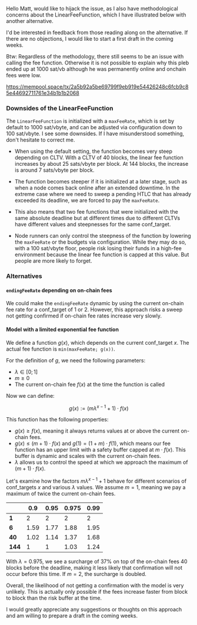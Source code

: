 Hello Matt, 
would like to hijack the issue, as I also have methodological concerns about the
LinearFeeFunction, which I have illustrated below with another alternative. 

I'd be interested in feedback from those reading along on the alternative.
If there are no objections, I would like to start a first draft in the coming weeks.

Btw: Regardless of the methodology, there still seems to be an issue with calling
the fee function. Otherwise it is not possible to explain why this pleb ended up
at 1000 sat/vb although he was permanently online and onchain fees were low.

https://mempool.space/tx/2a5b92a5be69799f9eb919e54426248c6fcb9c85e44692711761e34b1b1b2068

### Downsides of the LinearFeeFunction

The `LinearFeeFunction` is initialized with a `maxFeeRate`, which is set by 
default to 1000 sat/vbyte, and can be adjusted via configuration down to 
100 sat/vbyte. I see some downsides. If I have misunderstood something, don't
hesitate to correct me.

- When using the default setting, the function becomes very steep depending on 
  CLTV. With a CLTV of 40 blocks, the linear fee function increases by about 
  25 sats/vbyte per block. At 144 blocks, the increase is around 7 sats/vbyte 
  per block.

- The function becomes steeper if it is initialized at a later stage, such as 
  when a node comes back online after an extended downtime. In the extreme 
  case where we need to sweep a pending HTLC that has already exceeded its 
  deadline, we are forced to pay the `maxFeeRate`.

- This also means that two fee functions that were initialized with the same
  absolute deadline but at different times due to different CLTVs have different
  values and steepnesses for the same conf_target.

- Node runners can only control the steepness of the function by lowering the 
  `maxFeeRate` or the budgets via configuration. While they may do so, with 
  a 100 sat/vbyte floor, people risk losing their funds in a high-fee environment 
  because the linear fee function is capped at this value. But people are more
  likely to forget.

### Alternatives

#### `endingFeeRate` depending on on-chain fees

We could make the `endingFeeRate` dynamic by using the current on-chain 
fee rate for a conf_target of 1 or 2. However, this approach risks a sweep 
not getting confirmed if on-chain fee rates increase very slowly.

#### Model with a limited exponential fee function

We define a function $g(x)$, which depends on the current conf_target $x$. 
The actual fee function is `min(maxFeeRate; g(x))`.

For the definition of $g$, we need the following parameters:
- $\lambda \in [0;1]$
- $m \geq 0$
- The current on-chain fee $f(x)$ at the time the function is called

Now we can define:

$$
g(x):=(m\lambda^{x-1} + 1)\cdot f(x)
$$

This function has the following properties:
- $g(x) \geq f(x)$, meaning it always returns values at or above the current 
  on-chain fees.
- $g(x) \leq (m+1)\cdot f(x)$ and $g(1)=(1+m)\cdot f(1)$, which means our fee 
  function has an upper limit with a safety buffer capped at $m\cdot f(x)$. 
  This buffer is dynamic and scales with the current on-chain fees.
- $\lambda$ allows us to control the speed at which we approach the maximum of 
  $(m+1)\cdot f(x)$.

Let's examine how the factors $m\lambda^{x-1} + 1$ behave for different 
scenarios of conf_targets $x$ and various $\lambda$ values. We assume $m=1$, 
meaning we pay a maximum of twice the current on-chain fees.

|       | **0.9** | **0.95** | **0.975** | **0.99** |
|-------|---------|----------|-----------|----------|
| **1** | 2       | 2        | 2         | 2        |
| **6** | 1.59    | 1.77     | 1.88      | 1.95     |
| **40**| 1.02    | 1.14     | 1.37      | 1.68     |
| **144**| 1      | 1        | 1.03      | 1.24     |

With $\lambda=0.975$, we see a surcharge of 37% on top of the on-chain fees 
40 blocks before the deadline, making it less likely that confirmation will 
not occur before this time. If $m=2$, the surcharge is doubled.

Overall, the likelihood of not getting a confirmation with the model is very
unlikely. This is actually only possible if the fees increase faster from block
to block than the risk buffer at the time.

I would greatly appreciate any suggestions or thoughts on this approach and 
am willing to prepare a draft in the coming weeks.
